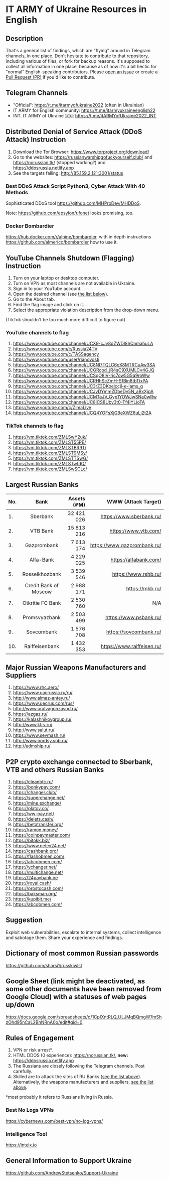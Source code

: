 # IT ARMY of Ukraine Resources in English

## Description

That's a general list of findings, which are "flying" around in Telegram channels, in one place. Don't hesitate to contribute to that repository, including various of files, or fork for backup reasons. It's supposed to collect all information in one place, because as of now it's a bit hectic for "normal" English-speaking contributors.
Please [open an issue](https://github.com/danieldanielecki/IT-ARMY-of-Ukraine-Resources-in-English/issues) or create a [Pull Request (PR)](https://github.com/danieldanielecki/IT-ARMY-of-Ukraine-Resources-in-English/pulls) if you'd like to contribute.

## Telegram Channels

- "Official": https://t.me/itarmyofukraine2022 (often in Ukrainian)
- IT ARMY for English community: https://t.me/itarmyukraineenglish22
- INT. IT ARMY of Ukraine 🇺🇦: https://t.me/itARMYofUkraine2022_INT

## Distributed Denial of Service Attack (DDoS Attack) Instruction

1. Download the Tor Browser: https://www.torproject.org/download/
2. Go to the websites: https://russianwarshipgofuckyourself.club/ and https://norussian.tk/ (stopped working?) and https://ddosrussia.netlify.app
3. See the targets falling: http://85.159.2.121:3001/status

### Best DDoS Attack Script Python3, Cyber Attack With 40 Methods

Sophisticated DDoS tool https://github.com/MHProDev/MHDDoS.

Note: https://github.com/epsylon/ufonet looks promising, too.

### Docker Bombardier

https://hub.docker.com/r/alpine/bombardier, with in depth instructions https://github.com/almerico/bombardier how to use it.

## YouTube Channels Shutdown (Flagging) Instruction

1. Turn on your laptop or desktop computer. 
2. Turn on VPN as most channels are not available in Ukraine.  
3. Sign in to your YouTube account.  
4. Open the desired channel (see [the list below](https://github.com/danieldanielecki/IT-ARMY-of-Ukraine-Resources-in-English/blob/main/README.md#list-of-channels-to-flag)). 
5. Go to the About tab.  
6. Find the flag image and click on it.  
7. Select the appropriate violation description from the drop-down menu.

(TikTok shouldn't be too much more difficult to figure out)

### YouTube channels to flag

1. https://www.youtube.com/channel/UCX9-cJy8dZWDI8hCnmahuLA  
2. https://www.youtube.com/c/Russia24TV  
3. https://www.youtube.com/c/TASSagency  
4. https://www.youtube.com/user/rianovosti  
5. https://www.youtube.com/channel/UC8Nl7TQLC6eX8MTRCuAw3SA 
6. https://www.youtube.com/channel/UCGRcod_jR4sC9XUMLCv4GJQ 
7. https://www.youtube.com/channel/UCSqO8lV-ric7ow5G5q9roWw 
8. https://www.youtube.com/channel/UCRHhScZmH-SfBin8tbTixPA 
9. https://www.youtube.com/channel/UC3rZ3DKoeiccjl-e-lams_g 
10. https://www.youtube.com/channel/UCJvDYmmZDbeDy5N_aBxXjpA 
11. https://www.youtube.com/channel/UCMTaJV_Gyp1YOWJwSNa0wRw 
12. https://www.youtube.com/channel/UC8lCS8Ubv3t0-Tf4IYLioTA 
13. https://www.youtube.com/c/ZimaLive 
14. https://www.youtube.com/channel/UCQ4YOFsXjG9eXWZ6uLj2t2A

### TikTok channels to flag

1. https://vm.tiktok.com/ZMLSwY2uk/
2. https://vm.tiktok.com/ZMLST55PE/
3. https://vm.tiktok.com/ZMLSTBR9T/
4. https://vm.tiktok.com/ZMLST9MSy/
5. https://vm.tiktok.com/ZMLSTTSwG/
6. https://vm.tiktok.com/ZMLSTwtdQ/
7. https://vm.tiktok.com/ZMLSwSCLc/


## Largest Russian Banks

| No. | Bank                  |  Assets (₽M) | WWW (Attack Target)         |
|-----|:---------------------:|-------------:| ---------------------------:|
| 1.  | Sberbank              |  32 421 026  | https://www.sberbank.ru/    |
| 2.  | VTB Bank              |  15 813 216  | https://www.vtb.com/        |
| 3.  | Gazprombank           |   7 613 174  | https://www.gazprombank.ru/ |
| 4.  | Alfa-Bank             |   4 229 025  | https://alfabank.com/       |
| 5.  | Rosselkhozbank        |   3 539 546  | https://www.rshb.ru/        |
| 6.  | Credit Bank of Moscow |   2 988 171  | https://mkb.ru/             |
| 7.  | Otkritie FC Bank      |   2 530 760  |  N/A                        |
| 8.  | Promsvyazbank         |   2 503 499  | https://www.psbank.ru/      |
| 9.  | Sovcombank            |   1 576 708  | https://sovcombank.ru/      |
| 10. | Raiffeisenbank        |   1 432 353  | https://www.raiffeisen.ru/  |

## Major Russian Weapons Manufacturers and Suppliers

1. https://www.rhc.aero/
2. https://www.uacrussia.ru/ru/
3. http://www.almaz-antey.ru/
4. https://www.uecrus.com/rus/
5. http://www.uralvagonzavod.ru/
6. https://azgaz.ru/
7. https://kalashnikovgroup.ru/
8. http://www.ktrv.ru/
9. http://www.salut.ru/
10. https://www.sevmash.ru/
11. http://www.nordsy.spb.ru/
12. http://admship.ru/

## P2P crypto exchange connected to Sberbank, VTB and others Russian Banks

1. https://cleanbtc.ru/
2. https://bonkypay.com/
3. https://changer.club/
4. https://superchange.net/
5. https://mine.exchange/
6. https://platov.co/
7. https://ww-pay.net/
8. https://delets.cash/
9. https://betatransfer.org/
10. https://ramon.money/
11. https://coinpaymaster.com/
12. https://bitokk.biz/
13. https://www.netex24.net/
14. https://cashbank.pro/
15. https://flashobmen.com/
16. https://abcobmen.com/
17. https://ychanger.net/
18. https://multichange.net/
19. https://24paybank.ne
20. https://royal.cash/
21. https://prostocash.com/
22. https://baksman.org/
23. https://kupibit.me/
24. https://abcobmen.com/

## Suggestion

Exploit web vulnerabilities, escalate to internal systems, collect intelligence and sabotage them. Share your experience and findings.

## Dictionary of most common Russian passwords

https://github.com/sharsi1/russkiwlst

## Google Sheet (link might be deactivated, as some other documents have been removed from Google Cloud) with a statuses of web pages up/down

https://docs.google.com/spreadsheets/d/1CpIXntRLQ_ULJMqBQmgW7mShzOhd95nCaL2BhNRnA0o/edit#gid=0

## Rules of Engagement

1. VPN or risk arrest*.
2. HTML DDOS (0 experience): https://norussian.tk/, **new:** https://ddosrussia.netlify.app
3. The Russians are closely following the Telegram channels. Post carefully.
4. Skilled are to attack the sites of RU Banks ([see the list above](https://github.com/danieldanielecki/IT-ARMY-of-Ukraine-Resources-in-English/blob/main/README.md#largest-russian-banks)). Alternatively, the weapons manufacturers and suppliers, [see the list above](https://github.com/danieldanielecki/IT-ARMY-of-Ukraine-Resources-in-English/blob/main/README.md#major-russian-weapons-manufacturers-and-suppliers).

*most probably it refers to Russians living in Russia.

### Best No Logs VPNs

https://cybernews.com/best-vpn/no-log-vpns/

### Intelligence Tool

https://intelx.io

## General Information to Support Ukraine

https://github.com/AndrewStetsenko/Support-Ukraine
